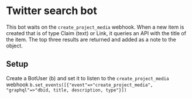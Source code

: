 # Twitter search bot

This bot waits on the `create_project_media` webhook. When a new item is created that is of type Claim (text) or Link, it queries an API with the title of the item.
The top three results are returned and added as a note to the object.

## Setup

Create a BotUser (b) and set it to listen to the `create_project_media` webhook
```b.set_events([{"event"=>"create_project_media", "graphql"=>"dbid, title, description, type"}])```




